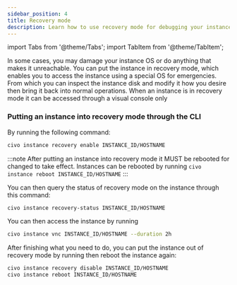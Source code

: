 ```yaml
---
sidebar_position: 4
title: Recovery mode
description: Learn how to use recovery mode for debugging your instances become inaccessible
---
```


import Tabs from '@theme/Tabs';
import TabItem from '@theme/TabItem';

<head>
  <title>How to use recovery mode | Civo Documentation</title>
</head> 

In some cases, you may damage your instance OS or do anything that makes it unreachable. You can put the instance in recovery mode, which enables you to access the instance using a special OS for emergencies. From which you can inspect the instance disk and modify it how you desire then bring it back into normal operations. When an instance is in recovery mode it can be accessed through a visual console only

### Putting an instance into recovery mode through the CLI

By running the following command:

```sh
civo instance recovery enable INSTANCE_ID/HOSTNAME
```

:::note
After putting an instance into recovery mode it MUST be rebooted for changed to take effect.
Instances can be rebooted by running `civo instance reboot INSTANCE_ID/HOSTNAME`
:::

You can then query the status of recovery mode on the instance through this command:

```sh
civo instance recovery-status INSTANCE_ID/HOSTNAME
```

You can then access the instance by running

```sh
civo instance vnc INSTANCE_ID/HOSTNAME --duration 2h
```

After finishing what you need to do, you can put the instance out of recovery mode by running then reboot the instance again:

```sh
civo instance recovery disable INSTANCE_ID/HOSTNAME
civo instance reboot INSTANCE_ID/HOSTNAME
```
